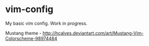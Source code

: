 # vim-config
My basic vim config. Work in progress.

Mustang theme - <http://hcalves.deviantart.com/art/Mustang-Vim-Colorscheme-98974484>
